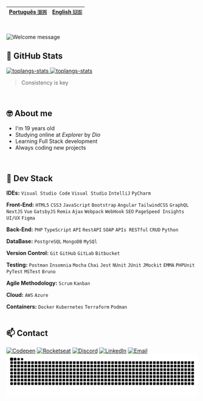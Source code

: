 | [Português 🇧🇷](https://github.com/PedroPaino) | [English 🇺🇸](https://github.com/PedroPaino) |
|---|---|

<br>

<!-- I made it on https://readme-typing-svg.demolab.com/demo/ -->
![Welcome message](https://readme-typing-svg.demolab.com?font=Silkscreen&duration=3000&pause=1500&color=0065f5&width=435&lines=Hey%2C+I'm+Pedro+Henrique+Paino;Welcome+to+my+GitHub+:%29; "Welcome Message")

## 💫 GitHub Stats

<!-- I got this cards in https://github.com/anuraghazra/github-readme-stats --> 
<a href="#">  
<img alt="toplangs-stats" height="170em" src="https://github-readme-stats.vercel.app/api/top-langs/?username=PedroPaino&layout=compact&hide_border=true&theme=transparent" /> 
<img alt="toplangs-stats" height="170em" src="https://github-readme-stats.vercel.app/api?username=PedroPaino&ayout=compact&hide_border=true&theme=transparent" />
    
</a>

> Consistency is key

<br>

## 🤓 About me
    
- I'm 19 years old                                                                          
- Studying online at <em>Explorer</em> by <em>Dio</em>  
- Learning Full Stack development                                                     
- Always coding new projects  

<br>

## 🚀 Dev Stack

**IDEs:** `Visual Studio Code` `Visual Studio` `IntelliJ` `PyCharm`  
    
**Front-End:** `HTML5` `CSS3` `JavaScript`  `Bootstrap` `Angular` `TailwindCSS` `GraphQL` `NextJS` `Vue` `GatsbyJS` `Remix` `Ajax` `Webpack` `WebHook` `SEO`  `PageSpeed Insights`  `UI/UX`  `Figma`     

**Back-End:** `PHP` `TypeScript` `API` `RestAPI` `SOAP` `APIs RESTful` `CRUD` `Python`

**DataBase:** `PostgreSQL` `MongoDB` `MySQl`

**Version Control:** `Git` `GitHub` `GitLab` `Bitbucket`

**Testing:** `Postman` `Insomnia` `Mocha` `Chai` `Jest` `NUnit` `JUnit` `JMockit` `EMMA` `PHPUnit` ` PyTest` `MSTest` `Bruno` 

**Agile Methodology:** `Scrum` `Kanban`

**Cloud:** `AWS` `Azure` 

**Containers:** `Docker` `Kubernetes` `Terraform` `Podman`  
<br>

## 📫 Contact
 
<!-- Badges from https://dev.to/envoy_/150-badges-for-github-pnk -->
[![Codepen](https://img.shields.io/badge/Codepen-000000?style=for-the-badge&logo=codepen&logoColor=white "Codepen")](https://codepen.io/pedropaino)
[![Rocketseat](https://img.shields.io/badge/Rocketseat-8B89CC?style=for-the-badge&logo=rocketseat&logoColor=white "Rocketseat")](https://app.rocketseat.com.br/me/pedro-henrique-paino-00259)
[![Discord](https://img.shields.io/badge/@pedropaino-7289DA?style=for-the-badge&logo=discord&logoColor=white "My Discord user")](#)
[![LinkedIn](https://img.shields.io/badge/LinkedIn-0077B5?style=for-the-badge&logo=linkedin&logoColor=white "LinkedIn")](https://www.linkedin.com/in/pedropaino/)
[![Email](https://img.shields.io/badge/Gmail-D14836?style=for-the-badge&logo=gmail&logoColor=white "Email")](mailto:pedropainoadm@gmail.com)
![Snake animation](https://raw.githubusercontent.com/PedroPaino/PedroPaino/output/github-contribution-grid-snake-dark.svg)
